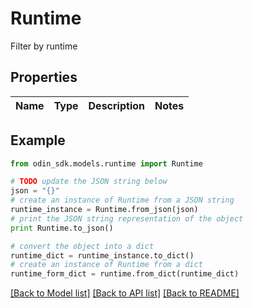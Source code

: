 # Runtime

Filter by runtime

## Properties

Name | Type | Description | Notes
------------ | ------------- | ------------- | -------------

## Example

```python
from odin_sdk.models.runtime import Runtime

# TODO update the JSON string below
json = "{}"
# create an instance of Runtime from a JSON string
runtime_instance = Runtime.from_json(json)
# print the JSON string representation of the object
print Runtime.to_json()

# convert the object into a dict
runtime_dict = runtime_instance.to_dict()
# create an instance of Runtime from a dict
runtime_form_dict = runtime.from_dict(runtime_dict)
```
[[Back to Model list]](../README.md#documentation-for-models) [[Back to API list]](../README.md#documentation-for-api-endpoints) [[Back to README]](../README.md)


